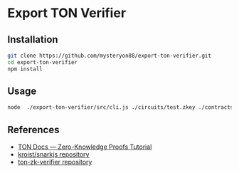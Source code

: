 # Export TON Verifier

## Installation

```bash
git clone https://github.com/mysteryon88/export-ton-verifier.git
cd export-ton-verifier
npm install
```

## Usage

```sh
node  ./export-ton-verifier/src/cli.js ./circuits/test.zkey ./contracts/verifier.fc
```

## References

- [TON Docs — Zero-Knowledge Proofs Tutorial](https://docs.ton.org/v3/guidelines/dapps/tutorials/zero-knowledge-proofs)
- [kroist/snarkjs repository](https://github.com/kroist/snarkjs)
- [ton-zk-verifier repository](https://github.com/SaberDoTcodeR/ton-zk-verifier)
